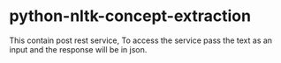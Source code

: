# python-nltk-concept-extraction
This contain post rest service,
To access the service pass the text as an input and the response will be in json.
